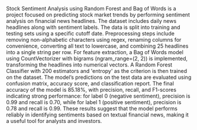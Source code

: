 Stock Sentiment Analysis using Random Forest and Bag of Words is a project focused on predicting stock market trends by performing sentiment analysis on financial news headlines. The dataset includes daily news headlines along with sentiment labels. The data is split into training and testing sets using a specific cutoff date. Preprocessing steps include removing non-alphabetic characters using regex, renaming columns for convenience, converting all text to lowercase, and combining 25 headlines into a single string per row. For feature extraction, a Bag of Words model using CountVectorizer with bigrams (ngram_range=(2, 2)) is implemented, transforming the headlines into numerical vectors. A Random Forest Classifier with 200 estimators and 'entropy' as the criterion is then trained on the dataset. The model’s predictions on the test data are evaluated using confusion matrix, accuracy score, and classification report. The final accuracy of the model is 85.18%, with precision, recall, and F1-scores indicating strong performance: for label 0 (negative sentiment), precision is 0.99 and recall is 0.70, while for label 1 (positive sentiment), precision is 0.78 and recall is 0.99. These results suggest that the model performs reliably in identifying sentiments based on textual financial news, making it a useful tool for analysts and investors.


